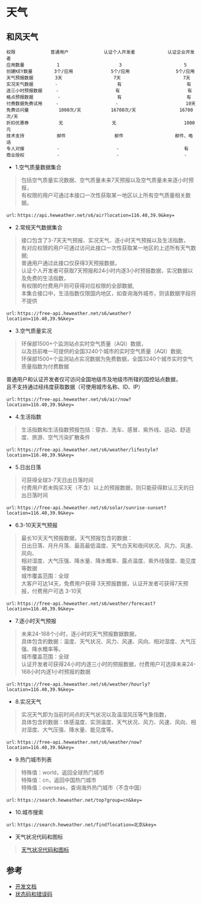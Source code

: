 # 天气

## 和风天气
```
权限             普通用户             认证个人开发者            认证企业开发者
应用数量            1                      3                       5
创建KEY数量        3个/应用              5个/应用                 5个/应用
天气预报数据        3天                   7天                       7天
实况天气数据        -                      有                        有
逐三小时预报数据     -                     有                         有
格点预报数据         -                     有                        有
付费数据免费试用     -                     -                         10天
免费访问量           1000次/天           16700次/天                16700次/天
折扣优惠券           无                  无                         1000元
技术支持            邮件                  邮件                   邮件、电话
专人对接            -                     -                        有
商业授权            -                     -                        -
```

- 1.空气质量数据集合
>包括空气质量实况数据、空气质量未来7天预报以及空气质量未来逐小时预报，   
有权限的用户可通过本接口一次性获取某一地区以上所有空气质量相关数据。

`url`: `https://api.heweather.net/s6/air?location=116.40,39.9&key=`


- 2.常规天气数据集合

>接口包含了3-7天天气预报、实况天气、逐小时天气预报以及生活指数，  
有对应权限的用户可通过访问此接口一次性获取某一地区的上述所有天气数据;  
普通用户通过此接口仅获得3天预报数据，  
认证个人开发者可获取7天预报和24小时内逐3小时预报数据，实况数据以及免费的生活指数，  
有权限的付费用户则可获得对应权限的全部数据,    
本集合接口中，生活指数仅限国内地区，如查询海外城市，则该数据字段将不提供

`url`: `https://free-api.heweather.net/s6/weather?location=116.40,39.9&key=`

- 3.空气质量实况
>环保部1500+个监测站点实时空气质量（AQI）数据，  
以及目前唯一可提供的全国3240个城市的实时空气质量（AQI）数据;  
环保部1500+个监测站点实况数据为免费数据，全国3240个城市实时空气质量指数为付费数据  

普通用户和认证开发者仅可访问全国地级市及地级市所辖的国控站点数据，  
且不支持通过经纬度获取数据（可使用城市名称、ID、IP）

`url`: `https://free-api.heweather.net/s6/air/now?location=116.40,39.9&key=`

- 4.生活指数
>生活指数和生活指数预报包括：穿衣、洗车、感冒、紫外线、运动、舒适度、旅游、空气污染扩散条件

`url`: `https://free-api.heweather.net/s6/weather/lifestyle?location=116.40,39.9&key=`

- 5.日出日落
>可获得全球3-7天日出日落时间  
付费用户若未购买3天（不含）以上的预报数据，则只能获得默认三天的日出日落时间


`url`: `https://free-api.heweather.net/s6/solar/sunrise-sunset?location=116.40,39.9&key=`



- 6.3-10天天气预报
>最长10天天气预报数据，天气预报包含的数据：  
日出日落、月升月落、最高最低温度、天气白天和夜间状况、风力、风速、风向、  
相对湿度、大气压强、降水量、降水概率、露点温度、紫外线强度、能见度等数据  
城市覆盖范围：全球  
大客户可达14天，免费用户获得 3天预报数据，认证开发者可获得7天预报，付费用户可选 3-10天

`url`: `https://free-api.heweather.net/s6/weather/forecast?location=116.40,39.9&key=`



- 7.逐小时天气预报
>未来24-168个小时，逐小时的天气预报数据数据，  
具体包含的数据：温度、天气状况、风力、风速、风向、相对湿度、大气压强、降水概率等。  
城市覆盖范围：全球  
认证开发者可获得24小时内逐三小时的预报数据，付费用户可选择未来24-168小时内逐1小时预报的数据

`url`: `https://free-api.heweather.net/s6/weather/hourly?location=116.40,39.9&key=`

- 8.实况天气
>实况天气即为当前时间点的天气状况以及温湿风压等气象指数，  
具体包含的数据：体感温度、实测温度、天气状况、风力、风速、风向、相对湿度、大气压强、降水量、能见度等。

`url`: `https://free-api.heweather.net/s6/weather/now?location=116.40,39.9&key=`



- 9.热门城市列表
>特殊值：world，返回全球热门城市  
特殊值：cn，返回中国热门城市  
特殊值：overseas，查询海外热门城市（不含中国）

`url`: `https://search.heweather.net/top?group=cn&key=`

- 10.城市搜索
>

`url`: `https://search.heweather.net/find?location=北京&key=`

- 天气状况代码和图标

> [天气状况代码和图标](https://www.heweather.com/documents/condition)

## 参考
- [开发文档](https://www.heweather.com/documents/api/s6/air-all)
- [状态码和错误码](https://www.heweather.com/documents/status-code)